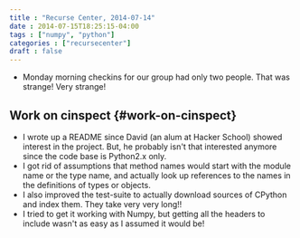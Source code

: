 ```yaml
---
title : "Recurse Center, 2014-07-14"
date : 2014-07-15T18:25:15-04:00
tags : ["numpy", "python"]
categories : ["recursecenter"]
draft : false
---
```


-   Monday morning checkins for our group had only two people. That was strange!
    Very strange!


## Work on cinspect {#work-on-cinspect}

-   I wrote up a README since David (an alum at Hacker School) showed interest in
    the project.  But, he probably isn't that interested anymore since the code
    base is Python2.x only.
-   I got rid of assumptions that method names would start with the module name
    or the type name, and actually look up references to the names in the
    definitions of types or objects.
-   I also improved the test-suite to actually download sources of CPython and
    index them.  They take very very long!!
-   I tried to get it working with Numpy, but getting all the headers to include
    wasn't as easy as I assumed it would be!
